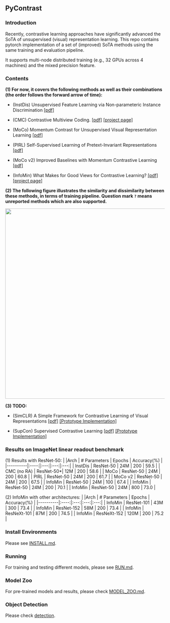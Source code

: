 ## PyContrast

### Introduction
Recently, contrastive learning approaches have significantly advanced the SoTA of 
unsupervised (visual) representation learning. This repo contains pytorch 
implementation of a set of (improved) SoTA methods using the same training and 
evaluation pipeline. 

It supports multi-node distributed training (e.g., 32 GPUs across 4 machines) and 
the mixed precision feature.

### Contents
**(1) For now, it covers the following methods as well as their combinations 
(the order follows the forward arrow of time):**

- (InstDis) Unsupervised Feature Learning via Non-parameteric Instance Discrimination
  [[pdf]](https://arxiv.org/pdf/1805.01978.pdf) 
  
- (CMC) Contrastive Multiview Coding.
  [[pdf]](https://arxiv.org/abs/1906.05849) 
  [[project page]](https://hobbitlong.github.io/CMC/)

- (MoCo) Momentum Contrast for Unsupervised Visual Representation Learning
  [[pdf]](https://arxiv.org/pdf/1911.05722.pdf)

- (PIRL) Self-Supervised Learning of Pretext-Invariant Representations
  [[pdf]](https://arxiv.org/abs/1912.01991)

- (MoCo v2) Improved Baselines with Momentum Contrastive Learning
  [[pdf]](https://arxiv.org/pdf/2003.04297.pdf)

- (InfoMin) What Makes for Good Views for Contrastive Learning?
  [[pdf]](https://arxiv.org/pdf/2005.10243.pdf)
  [[project page]](https://hobbitlong.github.io/InfoMin/)

**(2) The following figure illustrates the similarity and dissimilarity between these methods, 
in terms of training pipeline. Question mark `?` means unreported methods which are also supported.**
<p align="center">
  <img src="figures/models.png" width="600">
</p>

**(3) TODO:**
- (SimCLR) A Simple Framework for Contrastive Learning of Visual Representations
  [[pdf]](https://arxiv.org/pdf/1805.01978.pdf) [[Prototype Implementation]](https://github.com/HobbitLong/SupContrast)

- (SupCon) Supervised Contrastive Learning
  [[pdf]](https://arxiv.org/abs/2004.11362) [[Prototype Implementation]](https://github.com/HobbitLong/SupContrast)


### Results on ImageNet linear readout benchmark
(1) Results with ResNet-50:
|          |Arch | # Parameters | Epochs | Accuracy(%) |
|----------|:----:|:---:|:---:|:---:|
|  InstDis         | ResNet-50 | 24M   | 200 |  59.5  |
|  CMC (no RA)     | ResNet-50*| 12M   | 200 |  58.6  |
|  MoCo            | ResNet-50 | 24M   | 200 |  60.8  | 
|  PIRL            | ResNet-50 | 24M   | 200 |  61.7  |
|  MoCo v2         | ResNet-50 | 24M   | 200 |  67.5  |
|  InfoMin         | ResNet-50 | 24M   | 100 |  67.4  |
|  InfoMin         | ResNet-50 | 24M   | 200 |  70.1  |
|  InfoMin         | ResNet-50 | 24M   | 800 |  73.0  |

(2) InfoMin with other architectures:
|          |Arch | # Parameters | Epochs | Accuracy(%) |
|----------|:----:|:---:|:---:|:---:|
|  InfoMin         | ResNet-101  | 43M   | 300 |  73.4  |
|  InfoMin         | ResNet-152  | 58M   | 200 |  73.4  |
|  InfoMin         | ResNeXt-101 | 87M   | 200 |  74.5  | 
|  InfoMin         | ResNeXt-152 | 120M  | 200 |  75.2  |

### Install Environments
Please see [INSTALL.md](docs/INSTALL.md).

### Running
For training and testing different models, please see [RUN.md](docs/RUN.md).

### Model Zoo
For pre-trained models and results, please check [MODEL_ZOO.md](docs/MODEL_ZOO.md).

### Object Detection
Please check [detection](detection).

 
